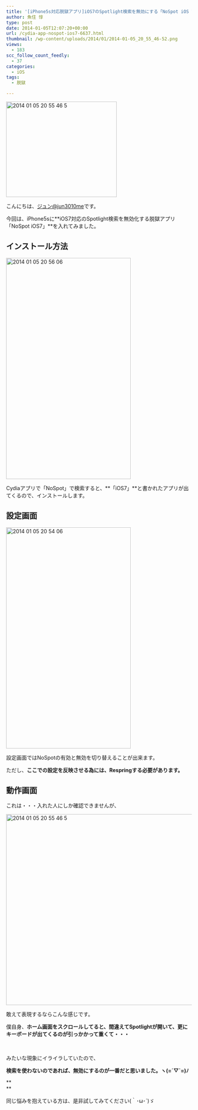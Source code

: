 ```yaml
---
title: '[iPhone5s対応脱獄アプリ]iOS7のSpotlight検索を無効にする「NoSpot iOS 7」を入れてみた'
author: 魚住 惇
type: post
date: 2014-01-05T12:07:20+00:00
url: /cydia-app-nospot-ios7-6637.html
thumbnail: /wp-content/uploads/2014/01/2014-01-05_20_55_46-52.png
views:
  - 183
scc_follow_count_feedly:
  - 37
categories:
  - iOS
tags:
  - 脱獄

---
```

<img decoding="async" loading="lazy" title="2014-01-05_20_55_46-5.png" src="/wp-content/uploads/2014/01/2014-01-05_20_55_46-5.png" alt="2014 01 05 20 55 46 5" width="300" height="259" border="0" />

<!--more-->

こんにちは、[ジュン@jun3010me][1]です。

今回は、iPhone5sに**iOS7対応のSpotlight検索を無効化する脱獄アプリ「NoSpot iOS7」**を入れてみました。

## インストール方法

<img decoding="async" loading="lazy" title="2014-01-05 20.56.06.png" src="/wp-content/uploads/2014/01/2014-01-05-20.56.06.png" alt="2014 01 05 20 56 06" width="338" height="600" border="0" /> 

Cydiaアプリで「NoSpot」で検索すると、**「iOS7」**と書かれたアプリが出てくるので、インストールします。

## 設定画面

<img decoding="async" loading="lazy" title="2014-01-05 20.54.06.png" src="/wp-content/uploads/2014/01/2014-01-05-20.54.06.png" alt="2014 01 05 20 54 06" width="338" height="600" border="0" /> 

設定画面ではNoSpotの有効と無効を切り替えることが出来ます。

ただし、**ここでの設定を反映させる為には、Respringする必要があります。**

## 動作画面

これは・・・入れた人にしか確認できませんが、

<img decoding="async" loading="lazy" title="2014-01-05_20_55_46-5.png" src="/wp-content/uploads/2014/01/2014-01-05_20_55_46-51.png" alt="2014 01 05 20 55 46 5" width="600" height="518" border="0" /> 

敢えて表現するならこんな感じです。

僕自身、**ホーム画面をスクロールしてると、間違えてSpotlightが開いて、更にキーボードが出てくるのが引っかかって重くて・・・**

 

みたいな現象にイライラしていたので、

**検索を使わないのであれば、無効にするのが一番だと思いました。ヽ(=´▽\`=)ﾉ**

**  
** 

同じ悩みを抱えている方は、是非試してみてください(｀･ω･´)ゞ

 [1]: https://twitter.com/jun3010me